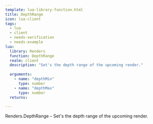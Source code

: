 ```yaml
---
template: lua-library-function.html
title: DepthRange
icon: lua-client
tags:
  - lua
  - client
  - needs-verification
  - needs-example
lua:
  library: Renders
  function: DepthRange
  realm: client
  description: "Set's the depth range of the upcoming render."
  
  arguments:
    - name: "depthMin"
      type: number
    - name: "depthMax"
      type: number
  returns:
    
---
```


<div class="lua__search__keywords">
Renders.DepthRange &#x2013; Set's the depth range of the upcoming render.
</div>
